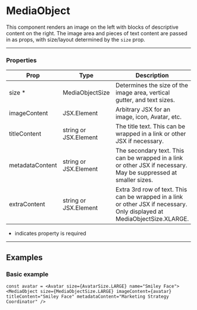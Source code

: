 # MediaObject

This component renders an image on the left with blocks of descriptive content on the right. The image area and pieces of text content are passed in as props, with size/layout determined by the `size` prop.

---

### Properties

| Prop | Type | Description |
| ---- | ---- | ----------- |
| size * | MediaObjectSize | Determines the size of the image area, vertical gutter, and text sizes. |
| imageContent | JSX.Element | Arbitrary JSX for an image, icon, Avatar, etc. |
| titleContent | string or JSX.Element | The title text. This can be wrapped in a link or other JSX if necessary. |
| metadataContent | string or JSX.Element | The secondary text. This can be wrapped in a link or other JSX if necessary. May be suppressed at smaller sizes. |
| extraContent | string or JSX.Element | Extra 3rd row of text. This can be wrapped in a link or other JSX if necessary. Only displayed at MediaObjectSize.XLARGE. |

* indicates property is required

---

## Examples

### Basic example

```
const avatar = <Avatar size={AvatarSize.LARGE} name="Smiley Face">
<MediaObject size={MediaObjectSize.LARGE} imageContent={avatar} titleContent="Smiley Face" metadataContent="Marketing Strategy Coordinator" />
```
